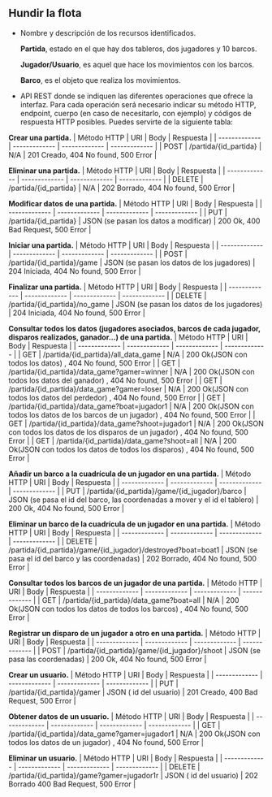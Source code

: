 ## Hundir la flota

- Nombre y descripción de los recursos identificados.

  **Partida**, estado en el que hay dos tableros, dos jugadores y 10 barcos.

   **Jugador/Usuario**, es aquel que hace los movimientos con los barcos.

  **Barco**, es el objeto que realiza los movimientos.

- API REST donde se indiquen las diferentes operaciones que ofrece la interfaz. Para cada operación será necesario indicar su método HTTP, endpoint, cuerpo (en caso de necesitarlo, con ejemplo) y códigos de respuesta HTTP posibles. Puedes servirte de la siguiente tabla:

**Crear una partida.**
| Método HTTP   | URI                    | Body          | Respuesta |
| ------------- | -------------          | ------------- | ------------- |
| POST          | /partida/{id_partida}  | N/A           | 201 Creado, 404 No found, 500 Error |


**Eliminar una partida.**
| Método HTTP   | URI                    | Body          | Respuesta |
| ------------- | -------------          | ------------- | ------------- |
| DELETE        | /partida/{id_partida}  | N/A           | 202 Borrado, 404 No found, 500 Error |


**Modificar datos de una partida.**
| Método HTTP   | URI                    | Body                                       | Respuesta |
| ------------- | -------------          | -------------                              | ------------- |
| PUT           | /partida/{id_partida}  | JSON (se pasan los datos a modificar)       | 200 Ok, 400 Bad Request, 500 Error |


**Iniciar una partida.**
| Método HTTP   | URI                         | Body                                           | Respuesta |
| ------------- | -------------               | -------------                                  | ------------- |
| POST          | /partida/{id_partida}/game  | JSON (se pasan los datos de los jugadores)     | 204 Iniciada, 404 No found, 500 Error |


**Finalizar una partida.**
| Método HTTP   | URI                            | Body                                           | Respuesta |
| ------------- | -------------                  | -------------                                  | ------------- |
| DELETE        | /partida/{id_partida}/no_game  | JSON (se pasan los datos de los jugadores)     | 204 Iniciada, 404 No found, 500 Error |


**Consultar todos los datos (jugadores asociados, barcos de cada jugador, disparos realizados, ganador...) de una partida.**
| Método HTTP   | URI                                             | Body            | Respuesta                       | 
| ------------- | -------------                                   | -------------   | -------------                   | 
| GET           | /partida/{id_partida}/all_data_game             | N/A             | 200 Ok(JSON con todos los datos) , 404 No found, 500 Error | 
| GET           | /partida/{id_partida}/data_game?gamer=winner    | N/A             | 200 Ok(JSON con todos los datos del ganador) , 404 No found, 500 Error | 
| GET           | /partida/{id_partida}/data_game?gamer=loser     | N/A             | 200 Ok(JSON con todos los datos del perdedor) , 404 No found, 500 Error | 
| GET           | /partida/{id_partida}/data_game?boat=jugador1   | N/A             | 200 Ok(JSON con todos los datos de los barcos de un jugador) , 404 No found, 500 Error | 
| GET           | /partida/{id_partida}/data_game?shoot=jugador1  | N/A             | 200 Ok(JSON con todos los datos de los disparos de un jugador) , 404 No found, 500 Error | 
| GET           | /partida/{id_partida}/data_game?shoot=all       | N/A             | 200 Ok(JSON con todos los datos de todos los disparos) , 404 No found, 500 Error | 


**Añadir un barco a la cuadrícula de un jugador en una partida.**
| Método HTTP   | URI                                               | Body                                                                        | Respuesta |
| ------------- | -------------                                     | -------------                                                               | ------------- |
| PUT           | /partida/{id_partida}/game/{id_jugador}/barco     | JSON (se pasa el id del barco, las coordenadas a mover y el id el tablero)  | 200 Ok, 404 No found, 500 Error |


**Eliminar un barco de la cuadrícula de un jugador en una partida.**
| Método HTTP   | URI                                                           | Body                                                | Respuesta |
| ------------- | -------------                                                 | -------------                                       | ------------- |
| DELETE        | /partida/{id_partida}/game/{id_jugador}/destroyed?boat=boat1  | JSON (se pasa el id del barco y las coordenadas)    | 202 Borrado, 404 No found, 500 Error |


**Consultar todos los barcos de un jugador de una partida.**
| Método HTTP   | URI                                                | Body                                                | Respuesta |
| ------------- | -------------                                      | -------------                                       | ------------- |
| GET           | /partida/{id_partida}/data_game?boat=all           | N/A             | 200 Ok(JSON con todos los datos de todos los barcos) , 404 No found, 500 Error | 


**Registrar un disparo de un jugador a otro en una partida.**
| Método HTTP   | URI                                                | Body                                                | Respuesta |
| ------------- | -------------                                      | -------------                                       | ------------- |
| POST          | /partida/{id_partida}/game/{id_jugador}/shoot      | JSON (se pasa las coordenadas)    | 200 Ok, 404 No found, 500 Error |


**Crear un usuario.**
| Método HTTP   | URI                          | Body                                       | Respuesta |
| ------------- | -------------                | -------------                              | ------------- |
| PUT           | /partida/{id_partida}/gamer  | JSON ( id del usuario)                     | 201 Creado, 400 Bad Request, 500 Error |


**Obtener datos de un usuario.**
| Método HTTP   | URI                                             | Body                                                | Respuesta |
| ------------- | -------------                                   | -------------                                       | ------------- |
| GET           | /partida/{id_partida}/data_game?gamer=jugador1  | N/A             | 200 Ok(JSON con todos los datos de un jugador) , 404 No found, 500 Error | 


**Eliminar un usuario.**
| Método HTTP   | URI                                            | Body                                       | Respuesta |
| ------------- | -------------                                  | -------------                              | ------------- |
| DELETE           | /partida/{id_partida}/game?gamer=jugador1r  | JSON ( id del usuario)                     | 202 Borrado 400 Bad Request, 500 Error |
